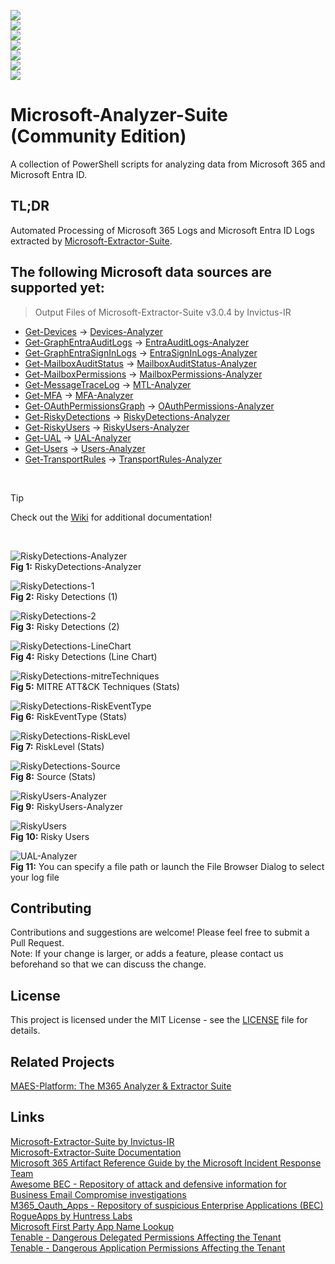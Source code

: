 <p align="center"><a href="https://github.com/PowerShell/PowerShell"><img src="https://img.shields.io/badge/Language-Powershell-blue" style="text-align:center;display:block;"></a> <a href="https://github.com/evild3ad/Microsoft-Analyzer-Suite/wiki"><img src="https://img.shields.io/badge/Wiki-Documentation-blue" style="text-align:center;display:block;"></a> <a href="https://github.com/evild3ad/Microsoft-Analyzer-Suite/releases/latest"><img src="https://img.shields.io/github/v/release/evild3ad/Microsoft-Analyzer-Suite?label=Release" style="text-align:center;display:block;"></a> <img src="https://img.shields.io/badge/Maintenance%20Level-Actively%20Developed-brightgreen" style="text-align:center;display:block;"> <img src="https://img.shields.io/badge/Digital%20Signature-Valid-brightgreen" style="text-align:center;display:block;"> <a href="https://x.com/LETHAL_DFIR"><img src="https://img.shields.io/twitter/follow/LETHAL_DFIR?style=social" style="text-align:center;display:block;"></a> <a href="https://x.com/InvictusIR"><img src="https://img.shields.io/twitter/follow/InvictusIR?style=social" style="text-align:center;display:block;"></a></p>  

# Microsoft-Analyzer-Suite (Community Edition)
A collection of PowerShell scripts for analyzing data from Microsoft 365 and Microsoft Entra ID.

## TL;DR  
Automated Processing of Microsoft 365 Logs and Microsoft Entra ID Logs extracted by [Microsoft-Extractor-Suite](https://github.com/invictus-ir/Microsoft-Extractor-Suite).

## The following Microsoft data sources are supported yet:

> Output Files of Microsoft-Extractor-Suite v3.0.4 by Invictus-IR
  * [Get-Devices](https://microsoft-365-extractor-suite.readthedocs.io/en/latest/functionality/Azure/Devices.html) &#8594; [Devices-Analyzer](https://github.com/evild3ad/Microsoft-Analyzer-Suite/wiki/Devices%E2%80%90Analyzer)  
  * [Get-GraphEntraAuditLogs](https://microsoft-365-extractor-suite.readthedocs.io/en/latest/functionality/Azure/AzureAuditLogsGraph.html) &#8594; [EntraAuditLogs-Analyzer](https://github.com/evild3ad/Microsoft-Analyzer-Suite/wiki/EntraAuditLogs%E2%80%90Analyzer)  
  * [Get-GraphEntraSignInLogs](https://microsoft-365-extractor-suite.readthedocs.io/en/latest/functionality/Azure/AzureSignInLogsGraph.html) &#8594; [EntraSignInLogs-Analyzer](https://github.com/evild3ad/Microsoft-Analyzer-Suite/wiki/EntraSignInLogs%E2%80%90Analyzer)  
  * [Get-MailboxAuditStatus](https://microsoft-365-extractor-suite.readthedocs.io/en/latest/functionality/M365/MailboxAuditStatus.html) &#8594; [MailboxAuditStatus-Analyzer](https://github.com/evild3ad/Microsoft-Analyzer-Suite/wiki/MailboxAuditStatus%E2%80%90Analyzer)  
  * [Get-MailboxPermissions](https://microsoft-365-extractor-suite.readthedocs.io/en/latest/functionality/M365/MailboxDelegatedPermissions.html) &#8594; [MailboxPermissions-Analyzer](https://github.com/evild3ad/Microsoft-Analyzer-Suite/wiki/MailboxPermissions%E2%80%90Analyzer)  
  * [Get-MessageTraceLog](https://microsoft-365-extractor-suite.readthedocs.io/en/latest/functionality/M365/MessageTraceLog.html) &#8594; [MTL-Analyzer](https://github.com/evild3ad/Microsoft-Analyzer-Suite/wiki/MTL%E2%80%90Analyzer)  
  * [Get-MFA](https://microsoft-365-extractor-suite.readthedocs.io/en/latest/functionality/Azure/GetUserInfo.html#retrieves-mfa-status) &#8594; [MFA-Analyzer](https://github.com/evild3ad/Microsoft-Analyzer-Suite/wiki/MFA%E2%80%90Analyzer)
  * [Get-OAuthPermissionsGraph](https://microsoft-365-extractor-suite.readthedocs.io/en/latest/functionality/Azure/OAuthPermissions.html) &#8594; [OAuthPermissions-Analyzer](https://github.com/evild3ad/Microsoft-Analyzer-Suite/wiki/OAuthPermissions%E2%80%90Analyzer)  
  * [Get-RiskyDetections](https://microsoft-365-extractor-suite.readthedocs.io/en/latest/functionality/Azure/GetUserInfo.html#retrieves-the-risky-detections) &#8594; [RiskyDetections-Analyzer](https://github.com/evild3ad/Microsoft-Analyzer-Suite/wiki/RiskyDetections%E2%80%90Analyzer)
  * [Get-RiskyUsers](https://microsoft-365-extractor-suite.readthedocs.io/en/latest/functionality/Azure/GetUserInfo.html#retrieves-the-risky-users) &#8594; [RiskyUsers-Analyzer](https://github.com/evild3ad/Microsoft-Analyzer-Suite/wiki/RiskyUsers%E2%80%90Analyzer)  
  * [Get-UAL](https://microsoft-365-extractor-suite.readthedocs.io/en/latest/functionality/M365/UnifiedAuditLog.html#extract-unified-audit-logs) &#8594; [UAL-Analyzer](https://github.com/evild3ad/Microsoft-Analyzer-Suite/wiki/UAL%E2%80%90Analyzer)  
  * [Get-Users](https://microsoft-365-extractor-suite.readthedocs.io/en/latest/functionality/Azure/GetUserInfo.html#retrieve-information-for-all-users) &#8594; [Users-Analyzer](https://github.com/evild3ad/Microsoft-Analyzer-Suite/wiki/Users%E2%80%90Analyzer)  
  * [Get-TransportRules](https://microsoft-365-extractor-suite.readthedocs.io/en/latest/functionality/M365/TransportRules.html) &#8594; [TransportRules-Analyzer](https://github.com/evild3ad/Microsoft-Analyzer-Suite/wiki/TransportRules%E2%80%90Analyzer)  
  
<br>

> [!TIP]
> Check out the [Wiki](https://github.com/evild3ad/Microsoft-Analyzer-Suite/wiki) for additional documentation!  
  
<br>

![RiskyDetections-Analyzer](https://github.com/evild3ad/Microsoft-Analyzer-Suite/blob/bf004f386ed5af210a0b326c24dcf50fccc9adf4/Screenshots/01.png)  
**Fig 1:** RiskyDetections-Analyzer

![RiskyDetections-1](https://github.com/evild3ad/Microsoft-Analyzer-Suite/blob/bf004f386ed5af210a0b326c24dcf50fccc9adf4/Screenshots/02.png)  
**Fig 2:** Risky Detections (1)

![RiskyDetections-2](https://github.com/evild3ad/Microsoft-Analyzer-Suite/blob/bf004f386ed5af210a0b326c24dcf50fccc9adf4/Screenshots/03.png)  
**Fig 3:** Risky Detections (2)

![RiskyDetections-LineChart](https://github.com/evild3ad/Microsoft-Analyzer-Suite/blob/bf004f386ed5af210a0b326c24dcf50fccc9adf4/Screenshots/04.png)  
**Fig 4:** Risky Detections (Line Chart)

![RiskyDetections-mitreTechniques](https://github.com/evild3ad/Microsoft-Analyzer-Suite/blob/bf004f386ed5af210a0b326c24dcf50fccc9adf4/Screenshots/05.png)  
**Fig 5:** MITRE ATT&CK Techniques (Stats)

![RiskyDetections-RiskEventType](https://github.com/evild3ad/Microsoft-Analyzer-Suite/blob/bf004f386ed5af210a0b326c24dcf50fccc9adf4/Screenshots/06.png)  
**Fig 6:** RiskEventType (Stats)

![RiskyDetections-RiskLevel](https://github.com/evild3ad/Microsoft-Analyzer-Suite/blob/bf004f386ed5af210a0b326c24dcf50fccc9adf4/Screenshots/07.png)  
**Fig 7:** RiskLevel (Stats)

![RiskyDetections-Source](https://github.com/evild3ad/Microsoft-Analyzer-Suite/blob/bf004f386ed5af210a0b326c24dcf50fccc9adf4/Screenshots/08.png)  
**Fig 8:** Source (Stats)

![RiskyUsers-Analyzer](https://github.com/evild3ad/Microsoft-Analyzer-Suite/blob/bf004f386ed5af210a0b326c24dcf50fccc9adf4/Screenshots/09.png)  
**Fig 9:** RiskyUsers-Analyzer

![RiskyUsers](https://github.com/evild3ad/Microsoft-Analyzer-Suite/blob/bf004f386ed5af210a0b326c24dcf50fccc9adf4/Screenshots/10.png)  
**Fig 10:** Risky Users  

![UAL-Analyzer](https://github.com/evild3ad/Microsoft-Analyzer-Suite/blob/8092610fb8576040fee6834c52d57b858c666248/Screenshots/11.png)  
**Fig 11:** You can specify a file path or launch the File Browser Dialog to select your log file  

## Contributing
Contributions and suggestions are welcome! Please feel free to submit a Pull Request.  
Note: If your change is larger, or adds a feature, please contact us beforehand so that we can discuss the change.  

## License
This project is licensed under the MIT License - see the [LICENSE](LICENSE) file for details.  

## Related Projects
[MAES-Platform: The M365 Analyzer & Extractor Suite](https://github.com/ionsec/maes-platform)  

## Links  
[Microsoft-Extractor-Suite by Invictus-IR](https://github.com/invictus-ir/Microsoft-Extractor-Suite)  
[Microsoft-Extractor-Suite Documentation](https://microsoft-365-extractor-suite.readthedocs.io/en/latest/)  
[Microsoft 365 Artifact Reference Guide by the Microsoft Incident Response Team](https://go.microsoft.com/fwlink/?linkid=2257423)  
[Awesome BEC - Repository of attack and defensive information for Business Email Compromise investigations](https://github.com/randomaccess3/Awesome-BEC)  
[M365_Oauth_Apps - Repository of suspicious Enterprise Applications (BEC)](https://github.com/randomaccess3/detections/blob/main/M365_Oauth_Apps/MaliciousOauthAppDetections.json)  
[RogueApps by Huntress Labs](https://huntresslabs.github.io/rogueapps/)  
[Microsoft First Party App Name Lookup](https://github.com/merill/microsoft-info/)  
[Tenable - Dangerous Delegated Permissions Affecting the Tenant](https://www.tenable.com/indicators/ioe/entra/DANGEROUS-DELEGATED-PERMISSIONS-AFFECTING-THE-TENANT)  
[Tenable - Dangerous Application Permissions Affecting the Tenant](https://www.tenable.com/indicators/ioe/entra/DANGEROUS-APPLICATION-PERMISSIONS-AFFECTING-THE-TENANT)  